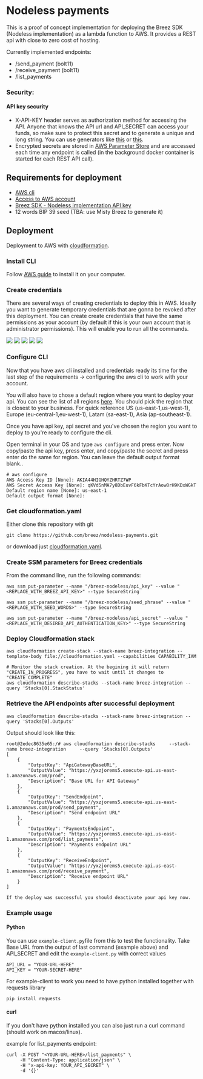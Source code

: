# Nodeless payments
This is a proof of concept implementation for deploying the Breez SDK (Nodeless implementation) as a lambda function to AWS. It provides a REST api with close to zero cost of hosting.


Currently implemented endpoints:
- /send_payment (bolt11)
- /receive_payment (bolt11)
- /list_payments


### Security:
#### API key security
- X-API-KEY header serves as authorization method for accessing the API. Anyone that knows the API url and API_SECRET can access your funds, so make sure to protect this secret and to generate a unique and long string. You can use generators like [this](https://1password.com/password-generator) or [this](https://www.uuidgenerator.net/).
- Encrypted secrets are stored in [AWS Parameter Store](https://docs.aws.amazon.com/systems-manager/latest/userguide/systems-manager-parameter-store.html) and are accessed each time any endpoint is called (in the background docker container is started for each REST API call).

## Requirements for deployment
- [AWS cli](https://docs.aws.amazon.com/cli/latest/userguide/getting-started-install.html)
- [Access to AWS account](https://signin.aws.amazon.com/signup?request_type=register)
- [Breez SDK - Nodeless implementation API key](https://breez.technology/request-api-key/#contact-us-form-sdk)
- 12 words BIP 39 seed (TBA: use Misty Breez to generate it)

## Deployment 
Deployment to AWS with [cloudformation](./cloudformation.yaml). 

### Install CLI 
Follow [AWS guide](https://docs.aws.amazon.com/cli/latest/userguide/getting-started-install.html) to install it on your computer. 

### Create credentials
There are several ways of creating credentials to deploy this in AWS. Ideally you want to generate temporary credentials that are gonna be revoked after this deployment. You can create create credentials that have the same permissions as your account (by default if this is your own account that is administrator permissions). This will enable you to run all the commands. 

![](./docs/screenshot0.jpg)
![](./docs/screenshot1.jpg)
![](./docs/screenshot2.jpg)
![](./docs/screenshot3.jpg)
![](./docs/screenshot4.jpg)

### Configure CLI
Now that you have aws cli installed and credentials ready its time for the last step of the requirements -> configuring the aws cli to work with your account. 

You will also have to chose a default region where you want to deploy your api. You can see the list of all regions [here](https://docs.aws.amazon.com/AWSEC2/latest/UserGuide/using-regions-availability-zones.html). You should pick the region that is closest to your business. For quick reference US (us-east-1,us-west-1), Europe (eu-central-1,eu-west-1), Latam (sa-east-1), Asia (ap-southeast-1). 

Once you have api key, api secret and you've chosen the region you want to deploy to you're ready to configure the cli.

Open terminal in your OS and type `aws configure` and press enter. Now copy/paste the api key, press enter, and copy/paste the secret and press enter do the same for region. You can leave the default output format blank.. 

```
# aws configure
AWS Access Key ID [None]: AKIA44HIGHQYZHRTZ7WP
AWS Secret Access Key [None]: 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
Default region name [None]: us-east-1
Default output format [None]: 

```

### Get cloudformation.yaml
Either clone this repository with git
```
git clone https://github.com/breez/nodeless-payments.git
```
or download just [cloudformation.yaml](https://raw.githubusercontent.com/breez/nodeless-payments/refs/heads/main/cloudformation.yaml). 

### Create SSM parameters for Breez credentials
From the command line, run the following commands: 
```
aws ssm put-parameter --name "/breez-nodeless/api_key" --value "<REPLACE_WITH_BREEZ_API_KEY>" --type SecureString
```

```
aws ssm put-parameter --name "/breez-nodeless/seed_phrase" --value "<REPLACE_WITH_SEED_WORDS>" --type SecureString
```

```
aws ssm put-parameter --name "/breez-nodeless/api_secret" --value "<REPLACE_WITH_DESIRED_API_AUTHENTICATION_KEY>" --type SecureString
```
### Deploy Cloudformation stack
```
aws cloudformation create-stack --stack-name breez-integration --template-body file://cloudformation.yaml --capabilities CAPABILITY_IAM
```

```
# Monitor the stack creation. At the begining it will return "CREATE_IN_PROGRESS", you have to wait until it changes to "CREATE_COMPLETE"
aws cloudformation describe-stacks --stack-name breez-integration --query 'Stacks[0].StackStatus'
```
### Retrieve the API endpoints after successful deployment

```
aws cloudformation describe-stacks --stack-name breez-integration --query 'Stacks[0].Outputs'
```
Output should look like this:
```
root@2edec8635e65:/# aws cloudformation describe-stacks     --stack-name breez-integration     --query 'Stacks[0].Outputs'
[
    {
        "OutputKey": "ApiGatewayBaseURL",
        "OutputValue": "https://yxzjorems5.execute-api.us-east-1.amazonaws.com/prod",
        "Description": "Base URL for API Gateway"
    },
    {
        "OutputKey": "SendEndpoint",
        "OutputValue": "https://yxzjorems5.execute-api.us-east-1.amazonaws.com/prod/send_payment",
        "Description": "Send endpoint URL"
    },
    {
        "OutputKey": "PaymentsEndpoint",
        "OutputValue": "https://yxzjorems5.execute-api.us-east-1.amazonaws.com/prod/list_payments",
        "Description": "Payments endpoint URL"
    },
    {
        "OutputKey": "ReceiveEndpoint",
        "OutputValue": "https://yxzjorems5.execute-api.us-east-1.amazonaws.com/prod/receive_payment",
        "Description": "Receive endpoint URL"
    }
]

If the deploy was successful you should deactivate your api key now.
```
### Example usage
#### Python
You can use `example-client.py`file from this to test the functionality. Take Base URL from the output of last command (example above) and API_SECRET and edit the `example-client.py` with correct values 

```
API_URL = "YOUR-URL-HERE"
API_KEY = "YOUR-SECRET-HERE"
```
For example-client to work you need to have python installed together with requests library
```
pip install requests
```

#### curl
If you don't have python installed you can also just run a curl command (should work on macos/linux).

example for list_payments endpoint:
```
curl -X POST "<YOUR-URL-HERE>/list_payments" \
     -H "Content-Type: application/json" \
     -H "x-api-key: YOUR_API_SECRET" \
     -d '{}'
```

